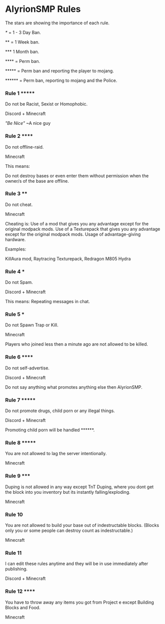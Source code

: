# AlyrionSMP Rules

The stars are showing the importance of each rule.

_*_ = 1 - 3 Day Ban.

** = 1 Week ban.

*** 1 Month ban.

 **** = Perm ban. 
 
 ***** = Perm ban and reporting the player to mojang.

 ****** = Perm ban, reporting to mojang and the Police.

### Rule 1 *****
Do not be Racist, Sexist or Homophobic.

Discord + Minecraft

_"Be Nice"_ ~A nice guy

### Rule 2 ****
Do not offline-raid.

Minecraft

This means:

Do not destroy bases or even enter them without permission when the owner/s of the base are offline.

### Rule 3 **
Do not cheat. 

Minecraft

Cheating is:
Use of a mod that gives you any advantage except for the original modpack mods.
Use of a Texturepack that gives you any advantage except for the original modpack mods.
Usage of advantage-giving hardware.

Examples:

KillAura mod, Raytracing Texturepack, Redragon M805 Hydra

### Rule 4 *
Do not Spam.

Discord + Minecraft

This means:
Repeating messages in chat.

### Rule 5 *
Do not Spawn Trap or Kill.

Minecraft

Players who joined less then a minute ago are not allowed to be killed.

### Rule 6 ****
Do not self-advertise.

Discord + Minecraft

Do not say anything what promotes anything else then AlyrionSMP.

### Rule 7 *****
Do not promote drugs, child porn or any illegal things.

Discord + Minecraft

Promoting child porn will be handled ******.

### Rule 8 *****
You are not allowed to lag the server intentionally.

Minecraft

### Rule 9 ***
Duping is not allowed in any way except TnT Duping, where you dont get the block into you inventory but its instantly falling/exploding.

Minecraft

### Rule 10
You are not allowed to build your base out of indestructable blocks.
(Blocks only you or some people can destroy count as indestructable.)

Minecraft

### Rule 11
I can edit these rules anytime and they will be in use immediately after publishing.

Discord + Minecraft

### Rule 12 ****
You have to throw away any items you got from Project e except Building Blocks and Food.

Minecraft
